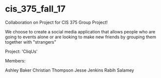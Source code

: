 # cis_375_fall_17
Collaboration on Project for CIS 375 Group Project!

We choose to create a social media application that 
allows people who are going to events alone or are looking
to make new friends by grouping them together with "strangers"


Project: 'CliqUs'

Members:

Ashley Baker
Christian Thompson
Jesse Jenkins
Rabih Salamey
